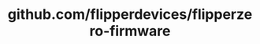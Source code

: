 ---
layout: post
title: github.com/flipperdevices/flipperzero-firmware
categories: link
tags: [انگلیسی, گیت‌هاب, برنامه‌نویسی]
---